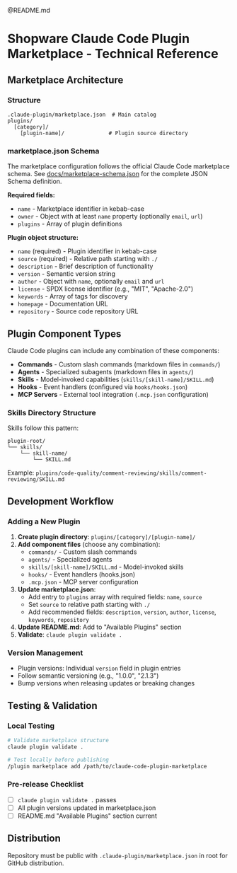 @README.md

# Shopware Claude Code Plugin Marketplace - Technical Reference

## Marketplace Architecture

### Structure
```
.claude-plugin/marketplace.json  # Main catalog
plugins/
  [category]/
    [plugin-name]/              # Plugin source directory
```

### marketplace.json Schema

The marketplace configuration follows the official Claude Code marketplace schema. See [docs/marketplace-schema.json](../docs/marketplace-schema.json) for the complete JSON Schema definition.

**Required fields:**
- `name` - Marketplace identifier in kebab-case
- `owner` - Object with at least `name` property (optionally `email`, `url`)
- `plugins` - Array of plugin definitions

**Plugin object structure:**
- `name` (required) - Plugin identifier in kebab-case
- `source` (required) - Relative path starting with `./`
- `description` - Brief description of functionality
- `version` - Semantic version string
- `author` - Object with `name`, optionally `email` and `url`
- `license` - SPDX license identifier (e.g., "MIT", "Apache-2.0")
- `keywords` - Array of tags for discovery
- `homepage` - Documentation URL
- `repository` - Source code repository URL

## Plugin Component Types

Claude Code plugins can include any combination of these components:

- **Commands** - Custom slash commands (markdown files in `commands/`)
- **Agents** - Specialized subagents (markdown files in `agents/`)
- **Skills** - Model-invoked capabilities (`skills/[skill-name]/SKILL.md`)
- **Hooks** - Event handlers (configured via `hooks/hooks.json`)
- **MCP Servers** - External tool integration (`.mcp.json` configuration)

### Skills Directory Structure

Skills follow this pattern:
```
plugin-root/
└── skills/
    └── skill-name/
        └── SKILL.md
```

Example: `plugins/code-quality/comment-reviewing/skills/comment-reviewing/SKILL.md`

## Development Workflow

### Adding a New Plugin

1. **Create plugin directory**: `plugins/[category]/[plugin-name]/`
2. **Add component files** (choose any combination):
   - `commands/` - Custom slash commands
   - `agents/` - Specialized agents
   - `skills/[skill-name]/SKILL.md` - Model-invoked skills
   - `hooks/` - Event handlers (hooks.json)
   - `.mcp.json` - MCP server configuration
3. **Update marketplace.json**:
   - Add entry to `plugins` array with required fields: `name`, `source`
   - Set `source` to relative path starting with `./`
   - Add recommended fields: `description`, `version`, `author`, `license`, `keywords`, `repository`
4. **Update README.md**: Add to "Available Plugins" section
5. **Validate**: `claude plugin validate .`

### Version Management

- Plugin versions: Individual `version` field in plugin entries
- Follow semantic versioning (e.g., "1.0.0", "2.1.3")
- Bump versions when releasing updates or breaking changes

## Testing & Validation

### Local Testing
```bash
# Validate marketplace structure
claude plugin validate .

# Test locally before publishing
/plugin marketplace add /path/to/claude-code-plugin-marketplace
```

### Pre-release Checklist
- [ ] `claude plugin validate .` passes
- [ ] All plugin versions updated in marketplace.json
- [ ] README.md "Available Plugins" section current

## Distribution

Repository must be public with `.claude-plugin/marketplace.json` in root for GitHub distribution.
